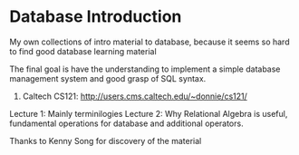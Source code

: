 # Database Introduction
My own collections of intro material to database, because it seems so hard to find good database learning material

The final goal is have the understanding to implement a simple database management system and good grasp of SQL syntax.

1. Caltech CS121: http://users.cms.caltech.edu/~donnie/cs121/

Lecture 1: Mainly terminilogies 
Lecture 2: Why Relational Algebra is useful, fundamental operations for database and additional operators. 


Thanks to Kenny Song for discovery of the material
